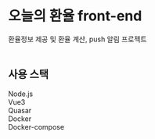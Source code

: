 # 오늘의 환율 front-end    

환율정보 제공 및 환율 계산, push 알림 프로젝트
<br/>
<br/>

## 사용 스택

Node.js <br/>
Vue3 <br/>
Quasar <br/>
Docker <br/>
Docker-compose <br/>
<br/>

